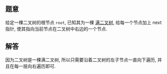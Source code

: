 ## 题意

给定一棵二叉树的根节点 `root`, 已知其为一棵 [满二叉树](https://xlinux.nist.gov/dads//HTML/fullBinaryTree.html), 给每一个节点加上 next 指针, 使其指向当前节点在二叉树中右边的一个节点.

## 解答

因为二叉树是一棵满二叉树, 所以只需要沿着二叉树的左子节点一直向下遍历, 并且在每一层向右遍历即可.